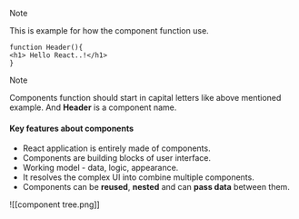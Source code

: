 > [!NOTE]
>  This is example for how the component function use.

```
function Header(){
<h1> Hello React..!</h1>
}
```

> [!NOTE]
> Components function should start in capital letters like above mentioned example. And **Header** is a component name.
#### Key features about components
- React application is entirely made of components.
- Components are building blocks of user interface.
- Working model - data, logic, appearance. 
- It resolves the complex UI into combine multiple components.
- Components can be **reused**, **nested** and can **pass data** between them.

![[component tree.png]]

